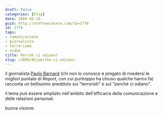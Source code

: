 ```yaml
---
draft: false
categories: [blog]
date: 2009-05-10
guid: http://stefanocecere.com/?p=1776
id: 1776
tags:
- comunicazione
- giornalista
- terrorismo
- video
title: Perchè ci odiano?
slug: /2009/05/perche-ci-odiano/
---
```


il giornalista [Paolo Barnard](http://www.paolobarnard.info) (chi non lo conosce è pregato di rivedersi le migliori puntate di Report, con cui purtroppo ha chiuso qualche hanno fa) racconta un bellissimo aneddoto sui "terroristi" e sul "perchè ci odiano".
  
il tema può essere ampliato nell'ambito dell'efficacia della comunicazione e delle relazioni personali.
  
buona visione: